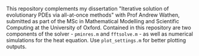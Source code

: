 This repository complements my dissertation "Iterative solution of evolutionary PDEs via all-at-once methods" with Prof Andrew Wathen, submitted as part of the MSc in Mathematical Modelling and Scientific Computing at the University of Oxford. Contained in this repository are two components of the solver - `pminres.m` and `fftsolve.m` - as well as numerical simulations for the heat equation. Use `plot_settings.m` for better plotting outputs.
